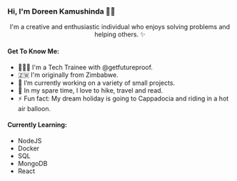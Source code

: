

### Hi, I'm Doreen Kamushinda 👋🏾
<p align="center">
I'm a creative and enthusiastic individual who enjoys solving problems and helping others. ✨
</p>

#### Get To Know Me:
- 👩🏾‍💻 I'm a Tech Trainee with @getfutureproof.
- 🇿🇼 I'm originally from Zimbabwe.
- 🔭 I’m currently working on a variety of small projects.
- 🚙 In my spare time, I love to hike, travel and read.
- ⚡ Fun fact: My dream holiday is going to Cappadocia and riding in a hot air balloon.

#### Currently Learning:
- NodeJS
- Docker
- SQL
- MongoDB
- React

<!--
**doreenkam/doreenkam** is a ✨ _special_ ✨ repository because its `README.md` (this file) appears on your GitHub profile.

Here are some ideas to get you started:

- 🔭 I’m currently working on ...
- 🌱 I’m currently learning HTML, CSS, JavaScript.
- 👯 I’m looking to collaborate on ...
- 🤔 I’m looking for help with ...
- 💬 Ask me about ...
- 📫 How to reach me: ...
- 😄 Pronouns: ...
- ⚡ Fun fact: ...
-->
